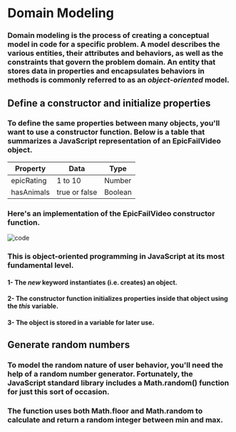 # Domain Modeling
### Domain modeling is the process of creating a conceptual model in code for a specific problem. A model describes the various entities, their attributes and behaviors, as well as the constraints that govern the problem domain. An entity that stores data in properties and encapsulates behaviors in methods is commonly referred to as an *object-oriented* model.
## Define a constructor and initialize properties
### To define the same properties between many objects, you'll want to use a constructor function. Below is a table that summarizes a JavaScript representation of an EpicFailVideo object.
|Property|Data|Type|
|--------|----|-----|
|epicRating|1 to 10|Number|
|hasAnimals|true or false|Boolean|
### Here's an implementation of the EpicFailVideo constructor function.
![code](https://user-images.githubusercontent.com/70091044/93015271-c83a2080-f5c0-11ea-8358-5dcd103825b8.PNG)
### This is object-oriented programming in JavaScript at its most fundamental level.
#### 1- The *new* keyword instantiates (i.e. creates) an object.
#### 2- The constructor function initializes properties inside that object using the *this* variable.
#### 3- The object is stored in a variable for later use.
## Generate random numbers
### To model the random nature of user behavior, you'll need the help of a random number generator. Fortunately, the JavaScript standard library includes a Math.random() function for just this sort of occasion.
### The function uses both Math.floor and Math.random to calculate and return a random integer between min and max.

